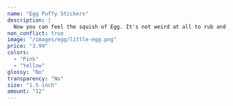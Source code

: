 ```yaml
---
name: "Egg Puffy Stickers"
description: |
  Now you can feel the squish of Egg. It's not weird at all to rub and touch stickers. Decorate your notebooks, calendars, and gifts with Egg.
non_conflict: true
image: "/images/egg/little-egg.png"
price: "3.99"
colors:
  - "Pink"
  - "Yellow"
glossy: "No"
transparency: "No"
size: "1.5 inch"
amount: "12"
---
```

